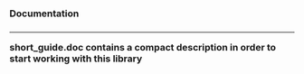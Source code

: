 <h3>Documentation<h3/>
  <hr/>
<p>short_guide.doc contains a compact description in order to start working with this library</p> 

